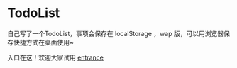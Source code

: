 # TodoList
自己写了一个TodoList，事项会保存在 localStorage ，wap 版，可以用浏览器保存快捷方式在桌面使用~ 

入口在这！欢迎大家试用 [entrance](https://mingtingouyang.github.io/TodoList)
